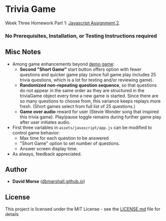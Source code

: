 # Trivia Game

Week Three Homework Part 1: [Javascript Assignment 2](http://ucb.bootcampcontent.com/UCB-Coding-Bootcamp/09-11-2017-UCB-Class-Repository-FSF-FT/blob/master/03-week/homework/part-1/homework-instructions.md).

### No Prerequisites, Installation, or Testing Instructions required

## Misc Notes

* Among game enhancements beyond [demo game](http://ucb.bootcampcontent.com/UCB-Coding-Bootcamp/09-11-2017-UCB-Class-Repository-FSF-FT/raw/master/03-week/homework/part-1/advanced-trivia-demo.mov):
  * **Second "Short Game"** start button offers option with fewer questions and quicker game play (since full game play includes 25 trivia questions, which is a lot for testing and/or reviewing game).
  * **Randomized non-repeating question sequence**, so that questions do not appear in the same order as they are structured in the triviaGame object every time a new game is started.  Since there are so many questions to choose from, this variance keeps replays more fresh. (Short games select from full list of 25 questions.)
  * **Game over audio** reward for user (Stevie Wonder song that inspired this trivia game).  Play/pause toggle remains during further game play after user initiates audio. 
* First three variables in `assets/javascript/app.js` can be modified to control game behavior:
  * Max time for each question to be answered
  * "Short Game" option to set number of questions. 
  * Answer screen display time.
* As always, feedback appreciated. 

## Author

* **David Morse** ([dbmarshall.github.io](https://dbmarshall.github.io))

## License

This project is licensed under the MIT License - see the [LICENSE.md](LICENSE.md) file for details

